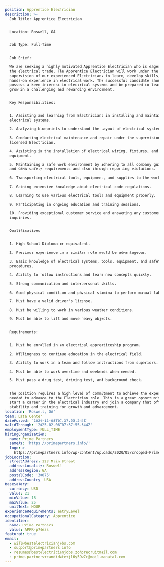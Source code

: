 ```yaml
---
position: Apprentice Electrician
description: >-
  Job Title: Apprentice Electrician 


  Location: Roswell, GA


  Job Type: Full-Time


  Job Brief:

  We are seeking a highly motivated Apprentice Electrician who is eager to learn
  the electrical trade. The Apprentice Electrician will work under the
  supervision of our experienced Electricians to learn, develop skills, and get
  hands-on experience in electrical work. The successful candidate should
  possess a keen interest in electrical systems and be prepared to learn and
  grow in a challenging and rewarding environment. 


  Key Responsibilities:


  1. Assisting and learning from Electricians in installing and maintaining
  electrical systems.

  2. Analyzing blueprints to understand the layout of electrical systems.

  3. Conducting electrical maintenance and repair under the supervision of a
  licensed Electrician.

  4. Assisting in the installation of electrical wiring, fixtures, and
  equipment.

  5. Maintaining a safe work environment by adhering to all company guidelines
  and OSHA safety requirements and also through reporting violations.

  6. Transporting electrical tools, equipment, and supplies to the worksite.

  7. Gaining extensive knowledge about electrical code regulations.

  8. Learning to use various electrical tools and equipment properly.

  9. Participating in ongoing education and training sessions.

  10. Providing exceptional customer service and answering any customer
  inquiries.


  Qualifications:


  1. High School Diploma or equivalent.

  2. Previous experience in a similar role would be advantageous.

  3. Basic knowledge of electrical systems, tools, equipment, and safety
  procedures.

  4. Ability to follow instructions and learn new concepts quickly.

  5. Strong communication and interpersonal skills.

  6. Good physical condition and physical stamina to perform manual labor tasks.

  7. Must have a valid driver's license.

  8. Must be willing to work in various weather conditions.

  9. Must be able to lift and move heavy objects.


  Requirements:


  1. Must be enrolled in an electrical apprenticeship program.

  2. Willingness to continue education in the electrical field.

  3. Ability to work in a team and follow instructions from superiors.

  4. Must be able to work overtime and weekends when needed.

  5. Must pass a drug test, driving test, and background check.


  The position requires a high level of commitment to achieve the expertise
  needed to advance to the Electrician role. This is a great opportunity to
  start a career in the electrical industry and join a company that offers job
  stability and training for growth and advancement.
location: 'Roswell, GA'
team: Data Center
datePosted: '2024-12-08T07:37:55.344Z'
validThrough: '2025-02-06T07:37:55.344Z'
employmentType: FULL_TIME
hiringOrganization:
  name: Prime Partners
  sameAs: 'https://primepartners.info/'
  logo: >-
    https://primepartners.info/wp-content/uploads/2020/05/cropped-Prime-Partners-Logo-NO-BG-1-1.png
jobLocation:
  streetAddress: 123 Main Street
  addressLocality: Roswell
  addressRegion: GA
  postalCode: '30075'
  addressCountry: USA
baseSalary:
  currency: USD
  value: 21
  minValue: 18
  maxValue: 25
  unitText: HOUR
experienceRequirements: entryLevel
occupationalCategory: Apprentice
identifier:
  name: Prime Partners
  value: APPR-p74ezs
featured: true
email:
  - will@bestelectricianjobs.com
  - support@primepartners.info
  - resumes@bestelectricianjobs.zohorecruitmail.com
  - prime.partners+candidate+jl6y59w7r@mail.manatal.com
---
```


